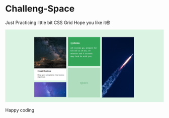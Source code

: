 # Challeng-Space

Just Practicing little bit CSS Grid 
Hope you like it😎


![Alt text](<images/Screenshot 2024-01-27 141816.png>)


Happy coding